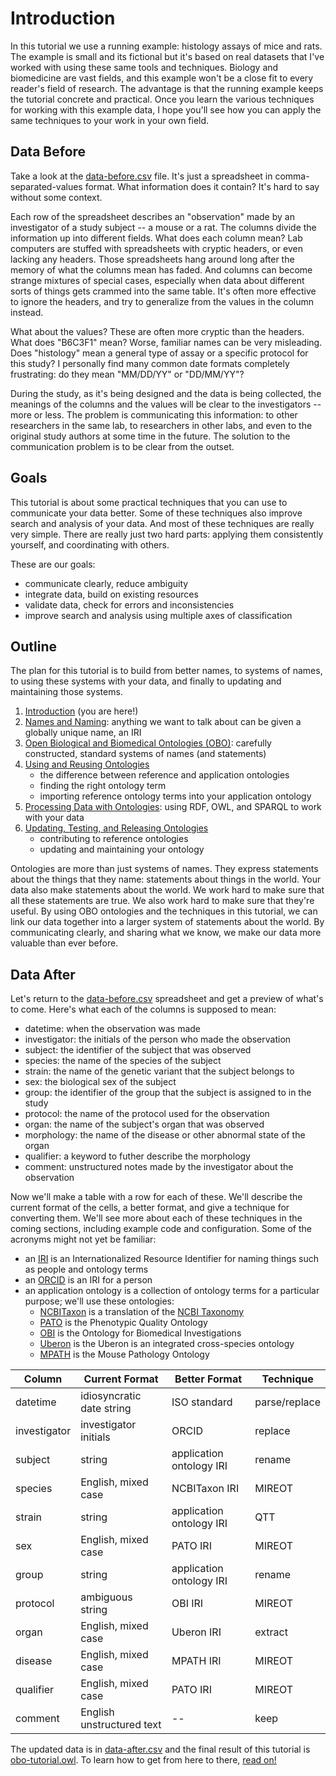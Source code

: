 # Introduction

In this tutorial we use a running example: histology assays of mice and rats. The example is small and its fictional but it's based on real datasets that I've worked with using these same tools and techniques. Biology and biomedicine are vast fields, and this example won't be a close fit to every reader's field of research. The advantage is that the running example keeps the tutorial concrete and practical. Once you learn the various techniques for working with this example data, I hope you'll see how you can apply the same techniques to your work in your own field.


## Data Before

Take a look at the [data-before.csv][] file. It's just a spreadsheet in comma-separated-values format. What information does it contain? It's hard to say without some context.

Each row of the spreadsheet describes an "observation" made by an investigator of a study subject -- a mouse or a rat. The columns divide the information up into different fields. What does each column mean? Lab computers are stuffed with spreadsheets with cryptic headers, or even lacking any headers. Those spreadsheets hang around long after the memory of what the columns mean has faded. And columns can become strange mixtures of special cases, especially when data about different sorts of things gets crammed into the same table. It's often more effective to ignore the headers, and try to generalize from the values in the column instead.

What about the values? These are often more cryptic than the headers. What does "B6C3F1" mean? Worse, familiar names can be very misleading. Does "histology" mean a general type of assay or a specific protocol for this study? I personally find many common date formats completely frustrating: do they mean "MM/DD/YY" or "DD/MM/YY"?

During the study, as it's being designed and the data is being collected, the meanings of the columns and the values will be clear to the investigators -- more or less. The problem is communicating this information: to other researchers in the same lab, to researchers in other labs, and even to the original study authors at some time in the future. The solution to the communication problem is to be clear from the outset.

[data-before.csv]: https://github.com/jamesaoverton/obo-tutorial/blob/master/examples/data-before.csv


## Goals

This tutorial is about some practical techniques that you can use to communicate your data better. Some of these techniques also improve search and analysis of your data. And most of these techniques are really very simple. There are really just two hard parts: applying them consistently yourself, and coordinating with others.

These are our goals:

- communicate clearly, reduce ambiguity
- integrate data, build on existing resources
- validate data, check for errors and inconsistencies
- improve search and analysis using multiple axes of classification


## Outline

The plan for this tutorial is to build from better names, to systems of names, to using these systems with your data, and finally to updating and maintaining those systems.

1. [Introduction](https://github.com/jamesaoverton/obo-tutorial/blob/master/docs/introduction.md) (you are here!)
2. [Names and Naming](https://github.com/jamesaoverton/obo-tutorial/blob/master/docs/names.md): anything we want to talk about can be given a globally unique name, an IRI
3. [Open Biological and Biomedical Ontologies (OBO)](https://github.com/jamesaoverton/obo-tutorial/blob/master/docs/obo.md): carefully constructed, standard systems of names (and statements)
4. [Using and Reusing Ontologies](https://github.com/jamesaoverton/obo-tutorial/blob/master/docs/using-and-reusing.md)
    - the difference between reference and application ontologies
    - finding the right ontology term
    - importing reference ontology terms into your application ontology
5. [Processing Data with Ontologies](https://github.com/jamesaoverton/obo-tutorial/blob/master/docs/processing-data.md): using RDF, OWL, and SPARQL to work with your data
6. [Updating, Testing, and Releasing Ontologies](https://github.com/jamesaoverton/obo-tutorial/blob/master/docs/ontology-development.md)
    - contributing to reference ontologies
    - updating and maintaining your ontology

Ontologies are more than just systems of names. They express statements about the things that they name: statements about things in the world. Your data also make statements about the world. We work hard to make sure that all these statements are true. We also work hard to make sure that they're useful. By using OBO ontologies and the techniques in this tutorial, we can link our data together into a larger system of statements about the world. By communicating clearly, and sharing what we know, we make our data more valuable than ever before.


## Data After

Let's return to the [data-before.csv][] spreadsheet and get a preview of what's to come. Here's what each of the columns is supposed to mean:

- datetime: when the observation was made
- investigator: the initials of the person who made the observation
- subject: the identifier of the subject that was observed
- species: the name of the species of the subject
- strain: the name of the genetic variant that the subject belongs to
- sex: the biological sex of the subject
- group: the identifier of the group that the subject is assigned to in the study
- protocol: the name of the protocol used for the observation
- organ: the name of the subject's organ that was observed
- morphology: the name of the disease or other abnormal state of the organ
- qualifier: a keyword to futher describe the morphology
- comment: unstructured notes made by the investigator about the observation

Now we'll make a table with a row for each of these. We'll describe the current format of the cells, a better format, and give a technique for converting them. We'll see more about each of these techniques in the coming sections, including example code and configuration. Some of the acronyms might not yet be familiar:

- an [IRI](https://en.wikipedia.org/wiki/Internationalized_resource_identifier) is an Internationalized Resource Identifier for naming things such as people and ontology terms
- an [ORCID](http://orcid.org) is an IRI for a person
- an application ontology is a collection of ontology terms for a particular purpose; we'll use these ontologies:
    - [NCBITaxon](http://www.obofoundry.org/wiki/index.php/NCBITaxon:Main_Page) is a translation of the [NCBI Taxonomy](http://www.ncbi.nlm.nih.gov/Taxonomy/Browser/wwwtax.cgi)
    - [PATO](http://obofoundry.org/wiki/index.php/PATO:Main_Page) is the Phenotypic Quality Ontology
    - [OBI](http://obi-ontology.org) is the Ontology for Biomedical Investigations
    - [Uberon](http://uberon.org) is the Uberon is an integrated cross-species ontology
    - [MPATH](http://obofoundry.org/cgi-bin/detail.cgi?id=mouse_pathology) is the Mouse Pathology Ontology


Column       |Current Format            |Better Format             |Technique
-------------|--------------------------|--------------------------|----------
datetime     |idiosyncratic date string |ISO standard              |parse/replace
investigator |investigator initials     |ORCID                     |replace
subject      |string                    |application ontology IRI  |rename
species      |English, mixed case       |NCBITaxon IRI             |MIREOT
strain       |string                    |application ontology IRI  |QTT
sex          |English, mixed case       |PATO IRI                  |MIREOT
group        |string                    |application ontology IRI  |rename
protocol     |ambiguous string          |OBI IRI                   |MIREOT
organ        |English, mixed case       |Uberon IRI                |extract
disease      |English, mixed case       |MPATH IRI                 |MIREOT
qualifier    |English, mixed case       |PATO IRI                  |MIREOT
comment      |English unstructured text |--                        |keep


The updated data is in [data-after.csv](https://github.com/jamesaoverton/obo-tutorial/blob/master/examples/data-after.csv) and the final result of this tutorial is [obo-tutorial.owl](https://github.com/jamesaoverton/obo-tutorial/raw/master/examples/obo-tutorial.owl). To learn how to get from here to there, [read on!](https://github.com/jamesaoverton/obo-tutorial/blob/master/docs/names.md)

